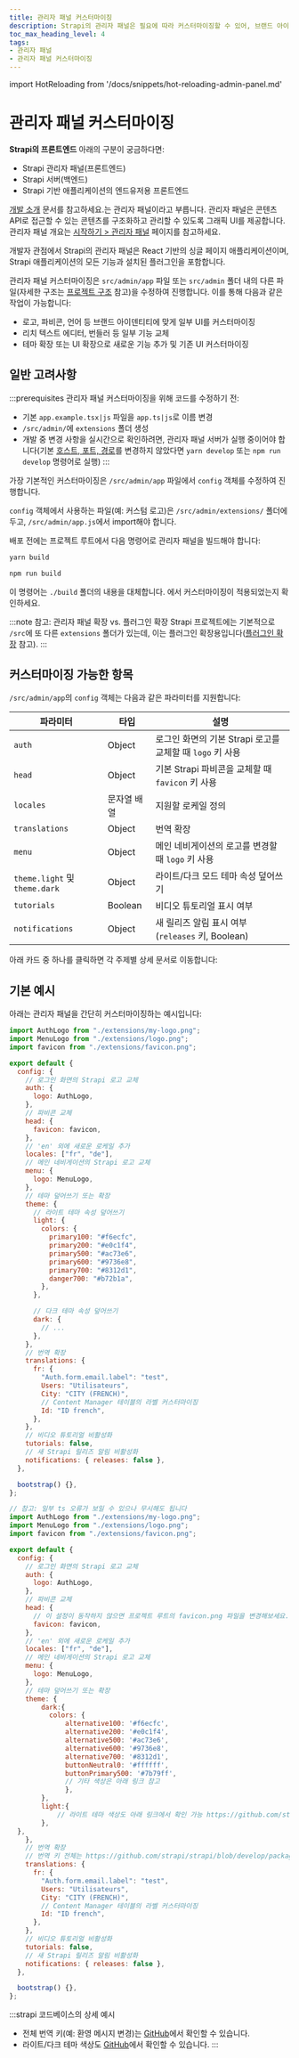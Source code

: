 ```yaml
---
title: 관리자 패널 커스터마이징
description: Strapi의 관리자 패널은 필요에 따라 커스터마이징할 수 있어, 브랜드 아이덴티티를 반영할 수 있습니다.
toc_max_heading_level: 4
tags:
- 관리자 패널
- 관리자 패널 커스터마이징
---
```


import HotReloading from '/docs/snippets/hot-reloading-admin-panel.md'

# 관리자 패널 커스터마이징

**Strapi의 프론트엔드** <Annotation>아래의 구분이 궁금하다면:<ul><li>Strapi 관리자 패널(프론트엔드)</li><li>Strapi 서버(백엔드)</li><li>Strapi 기반 애플리케이션의 엔드유저용 프론트엔드</li></ul> [개발 소개](/cms/customization) 문서를 참고하세요.</Annotation>는 관리자 패널이라고 부릅니다. 관리자 패널은 콘텐츠 API로 접근할 수 있는 콘텐츠를 구조화하고 관리할 수 있도록 그래픽 UI를 제공합니다. 관리자 패널 개요는 [시작하기 > 관리자 패널](/cms/features/admin-panel) 페이지를 참고하세요.

개발자 관점에서 Strapi의 관리자 패널은 React 기반의 싱글 페이지 애플리케이션이며, Strapi 애플리케이션의 모든 기능과 설치된 플러그인을 포함합니다.

관리자 패널 커스터마이징은 `src/admin/app` 파일 또는 `src/admin` 폴더 내의 다른 파일(자세한 구조는 [프로젝트 구조](/cms/project-structure) 참고)을 수정하여 진행합니다. 이를 통해 다음과 같은 작업이 가능합니다:

- 로고, 파비콘, 언어 등 브랜드 아이덴티티에 맞게 일부 UI를 커스터마이징
- 리치 텍스트 에디터, 번들러 등 일부 기능 교체
- 테마 확장 또는 UI 확장으로 새로운 기능 추가 및 기존 UI 커스터마이징

## 일반 고려사항

:::prerequisites
관리자 패널 커스터마이징을 위해 코드를 수정하기 전:

- 기본 `app.example.tsx|js` 파일을 `app.ts|js`로 이름 변경
- `/src/admin/`에 `extensions` 폴더 생성
- 개발 중 변경 사항을 실시간으로 확인하려면, 관리자 패널 서버가 실행 중이어야 합니다(기본 [호스트, 포트, 경로](/cms/configurations/admin-panel#admin-panel-server)를 변경하지 않았다면 `yarn develop` 또는 `npm run develop` 명령어로 실행)
:::

가장 기본적인 커스터마이징은 `/src/admin/app` 파일에서 `config` 객체를 수정하여 진행합니다.

`config` 객체에서 사용하는 파일(예: 커스텀 로고)은 `/src/admin/extensions/` 폴더에 두고, `/src/admin/app.js`에서 import해야 합니다.

<HotReloading />

배포 전에는 프로젝트 루트에서 다음 명령어로 관리자 패널을 빌드해야 합니다:

<Tabs groupId="yarn-npm">

<TabItem value="yarn" label="yarn">

```sh
yarn build
```

</TabItem>

<TabItem value="npm" label="npm">

```sh
npm run build
```

</TabItem>

</Tabs>

이 명령어는 `./build` 폴더의 내용을 대체합니다. <ExternalLink to="http://localhost:1337/admin" text="http://localhost:1337/admin"/>에서 커스터마이징이 적용되었는지 확인하세요.

:::note 참고: 관리자 패널 확장 vs. 플러그인 확장
Strapi 프로젝트에는 기본적으로 `/src`에 또 다른 `extensions` 폴더가 있는데, 이는 플러그인 확장용입니다([플러그인 확장](/cms/plugins-development/plugins-extension) 참고).
:::

## 커스터마이징 가능한 항목

`/src/admin/app`의 `config` 객체는 다음과 같은 파라미터를 지원합니다:

| 파라미터                      | 타입             | 설명                                                                                                           |
| ------------------------------ | ---------------- | --------------------------------------------------------------------------------------------------------------------- |
| `auth`                         | Object           | 로그인 화면의 기본 Strapi 로고를 교체할 때 `logo` 키 사용                                     |
| `head`                         | Object           | 기본 Strapi 파비콘을 교체할 때 `favicon` 키 사용                                             |
| `locales`                      | 문자열 배열      | 지원할 로케일 정의 |
| `translations`                 | Object           | 번역 확장                                                                   |
| `menu`                         | Object           | 메인 네비게이션의 로고를 변경할 때 `logo` 키 사용                                            |
| `theme.light` 및 `theme.dark`  | Object           | 라이트/다크 모드 테마 속성 덮어쓰기                                               |
| `tutorials`                    | Boolean          | 비디오 튜토리얼 표시 여부
| `notifications`                | Object           | 새 릴리즈 알림 표시 여부(`releases` 키, Boolean) |

아래 카드 중 하나를 클릭하면 각 주제별 상세 문서로 이동합니다:

<CustomDocCardsWrapper>
<CustomDocCard icon="image" title="로고" description="관리자 패널에 표시되는 로고를 브랜드에 맞게 변경하세요." link="/cms/admin-panel-customization/logos" />
<CustomDocCard icon="image" title="파비콘" description="파비콘을 브랜드에 맞게 변경하세요." link="/cms/admin-panel-customization/favicon" />
<CustomDocCard icon="globe" title="로케일 & 번역" description="관리자 패널에서 사용할 로케일 정의 및 번역 확장." link="/cms/admin-panel-customization/locales-translations" />
<CustomDocCard icon="swap" title="리치 텍스트 에디터" description="내장 리치 텍스트 에디터 교체 전략 알아보기." link="/cms/admin-panel-customization/wysiwyg-editor" />
<CustomDocCard icon="package" title="번들러" description="Vite와 webpack 번들러 선택 및 설정 방법." link="/cms/admin-panel-customization/bundlers" />
<CustomDocCard icon="palette" title="테마 확장" description="내장 테마 확장 기본 방법 알아보기." link="/cms/admin-panel-customization/theme-extension" />
<CustomDocCard icon="paint-bucket" title="관리자 패널 확장" description="관리자 패널 확장 기본 방법 알아보기." link="/cms/admin-panel-customization/extension" />
</CustomDocCardsWrapper>

## 기본 예시

아래는 관리자 패널을 간단히 커스터마이징하는 예시입니다:

<Tabs groupId="js-ts">
<TabItem value="js" label="JavaScript">

```jsx title="/src/admin/app.js"
import AuthLogo from "./extensions/my-logo.png";
import MenuLogo from "./extensions/logo.png";
import favicon from "./extensions/favicon.png";

export default {
  config: {
    // 로그인 화면의 Strapi 로고 교체
    auth: {
      logo: AuthLogo,
    },
    // 파비콘 교체
    head: {
      favicon: favicon,
    },
    // 'en' 외에 새로운 로케일 추가
    locales: ["fr", "de"],
    // 메인 네비게이션의 Strapi 로고 교체
    menu: {
      logo: MenuLogo,
    },
    // 테마 덮어쓰기 또는 확장
    theme: {
      // 라이트 테마 속성 덮어쓰기
      light: {
        colors: {
          primary100: "#f6ecfc",
          primary200: "#e0c1f4",
          primary500: "#ac73e6",
          primary600: "#9736e8",
          primary700: "#8312d1",
          danger700: "#b72b1a",
        },
      },

      // 다크 테마 속성 덮어쓰기
      dark: {
        // ...
      },
    },
    // 번역 확장
    translations: {
      fr: {
        "Auth.form.email.label": "test",
        Users: "Utilisateurs",
        City: "CITY (FRENCH)",
        // Content Manager 테이블의 라벨 커스터마이징
        Id: "ID french",
      },
    },
    // 비디오 튜토리얼 비활성화
    tutorials: false,
    // 새 Strapi 릴리즈 알림 비활성화
    notifications: { releases: false },
  },

  bootstrap() {},
};
```

</TabItem>

<TabItem value="ts" label="TypeScript">

```jsx title="/src/admin/app.ts"
// 참고: 일부 ts 오류가 보일 수 있으나 무시해도 됩니다
import AuthLogo from "./extensions/my-logo.png";
import MenuLogo from "./extensions/logo.png";
import favicon from "./extensions/favicon.png";

export default {
  config: {
    // 로그인 화면의 Strapi 로고 교체
    auth: {
      logo: AuthLogo,
    },
    // 파비콘 교체
    head: {
      // 이 설정이 동작하지 않으면 프로젝트 루트의 favicon.png 파일을 변경해보세요.
      favicon: favicon, 
    },
    // 'en' 외에 새로운 로케일 추가
    locales: ["fr", "de"],
    // 메인 네비게이션의 Strapi 로고 교체
    menu: {
      logo: MenuLogo,
    },
    // 테마 덮어쓰기 또는 확장
    theme: {
	    dark:{
	      colors: {
			  alternative100: '#f6ecfc',
			  alternative200: '#e0c1f4',
			  alternative500: '#ac73e6',
			  alternative600: '#9736e8',
			  alternative700: '#8312d1',
			  buttonNeutral0: '#ffffff',
			  buttonPrimary500: '#7b79ff',
			  // 기타 색상은 아래 링크 참고
			  },
		},
		light:{
			// 라이트 테마 색상도 아래 링크에서 확인 가능 https://github.com/strapi/design-system/blob/main/packages/design-system/src/themes/lightTheme/light-colors.ts
		},
  },
    },
    // 번역 확장
    // 번역 키 전체는 https://github.com/strapi/strapi/blob/develop/packages/core/admin/admin/src/translations 참고
    translations: {
      fr: {
        "Auth.form.email.label": "test",
        Users: "Utilisateurs",
        City: "CITY (FRENCH)",
        // Content Manager 테이블의 라벨 커스터마이징
        Id: "ID french",
      },
    },
    // 비디오 튜토리얼 비활성화
    tutorials: false,
    // 새 Strapi 릴리즈 알림 비활성화
    notifications: { releases: false },
  },

  bootstrap() {},
};
```

</TabItem>
</Tabs>

:::strapi 코드베이스의 상세 예시

* 전체 번역 키(예: 환영 메시지 변경)는 [GitHub](https://github.com/strapi/strapi/blob/develop/packages/core/admin/admin/src/translations)에서 확인할 수 있습니다.
* 라이트/다크 테마 색상도 [GitHub](https://github.com/strapi/design-system/tree/main/packages/design-system/src/themes)에서 확인할 수 있습니다.
:::
